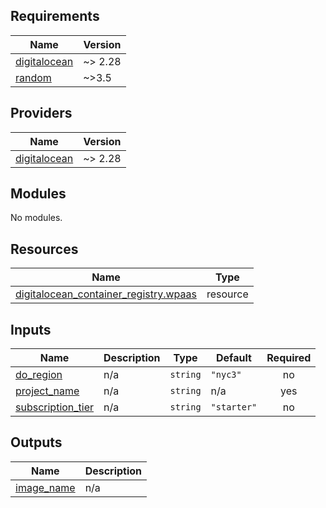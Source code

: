 <!-- BEGIN_TF_DOCS -->
## Requirements

| Name | Version |
|------|---------|
| <a name="requirement_digitalocean"></a> [digitalocean](#requirement\_digitalocean) | ~> 2.28 |
| <a name="requirement_random"></a> [random](#requirement\_random) | ~>3.5 |

## Providers

| Name | Version |
|------|---------|
| <a name="provider_digitalocean"></a> [digitalocean](#provider\_digitalocean) | ~> 2.28 |

## Modules

No modules.

## Resources

| Name | Type |
|------|------|
| [digitalocean_container_registry.wpaas](https://registry.terraform.io/providers/digitalocean/digitalocean/latest/docs/resources/container_registry) | resource |

## Inputs

| Name | Description | Type | Default | Required |
|------|-------------|------|---------|:--------:|
| <a name="input_do_region"></a> [do\_region](#input\_do\_region) | n/a | `string` | `"nyc3"` | no |
| <a name="input_project_name"></a> [project\_name](#input\_project\_name) | n/a | `string` | n/a | yes |
| <a name="input_subscription_tier"></a> [subscription\_tier](#input\_subscription\_tier) | n/a | `string` | `"starter"` | no |

## Outputs

| Name | Description |
|------|-------------|
| <a name="output_image_name"></a> [image\_name](#output\_image\_name) | n/a |
<!-- END_TF_DOCS -->